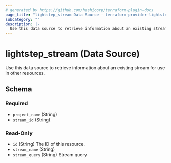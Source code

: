 ```yaml
---
# generated by https://github.com/hashicorp/terraform-plugin-docs
page_title: "lightstep_stream Data Source - terraform-provider-lightstep"
subcategory: ""
description: |-
  Use this data source to retrieve information about an existing stream for use in other resources.
---
```


# lightstep_stream (Data Source)

Use this data source to retrieve information about an existing stream for use in other resources.



<!-- schema generated by tfplugindocs -->
## Schema

### Required

- `project_name` (String)
- `stream_id` (String)

### Read-Only

- `id` (String) The ID of this resource.
- `stream_name` (String)
- `stream_query` (String) Stream query


